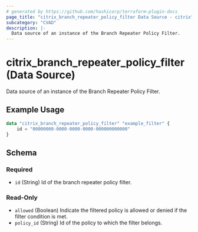 ```yaml
---
# generated by https://github.com/hashicorp/terraform-plugin-docs
page_title: "citrix_branch_repeater_policy_filter Data Source - citrix"
subcategory: "CVAD"
description: |-
  Data source of an instance of the Branch Repeater Policy Filter.
---
```


# citrix_branch_repeater_policy_filter (Data Source)

Data source of an instance of the Branch Repeater Policy Filter.

## Example Usage

```terraform
data "citrix_branch_repeater_policy_filter" "example_filter" {
    id = "00000000-0000-0000-0000-000000000000"
}
```

<!-- schema generated by tfplugindocs -->
## Schema

### Required

- `id` (String) Id of the branch repeater policy filter.

### Read-Only

- `allowed` (Boolean) Indicate the filtered policy is allowed or denied if the filter condition is met.
- `policy_id` (String) Id of the policy to which the filter belongs.